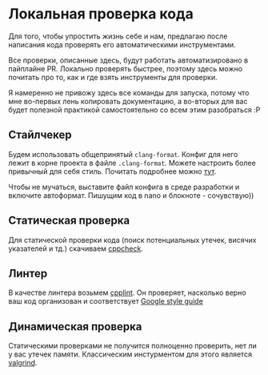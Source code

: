 # Локальная проверка кода

Для того, чтобы упростить жизнь себе и нам, предлагаю после написания кода проверять его автоматическими инструментами. 

Все проверки, описанные здесь, будут работать автоматизировано в пайплайне PR. Локально проверять быстрее, поэтому здесь можно почитать про то, как и где взять инструменты для проверки.

Я намеренно не привожу здесь все команды для запуска, потому что мне во-первых лень копировать документацию, а во-вторых для вас будет полезной практикой самостоятельно со всем этим разобраться :P 

## Стайлчекер 

Будем использовать общепринятый `clang-format`.  Конфиг для него лежит в корне проекта в файле `.clang-format`.
Можете настроить более привычный для себя стиль. Почитать подробнее можно [тут](https://clang.llvm.org/docs/ClangFormatStyleOptions.html).

Чтобы не мучаться, выставите файл конфига в среде разработки и включите автоформат. Пишущим код в nano и блокноте - сочувствую))

## Статическая проверка

Для статической проверки кода (поиск потенциальных утечек, висячих указателей и тд.) скачиваем [cppcheck](https://cppcheck.sourceforge.io/).

## Линтер

В качестве линтера возьмем [cpplint](https://github.com/cpplint/cpplint). Он проверяет, насколько верно ваш код организован и соответствует [Google style guide](https://google.github.io/styleguide/cppguide.html)

## Динамическая проверка

Статическими проверками не получится полноценно проверить, нет ли у вас утечек памяти. Классическим инстурментом для этого является [valgrind](https://valgrind.org/).
